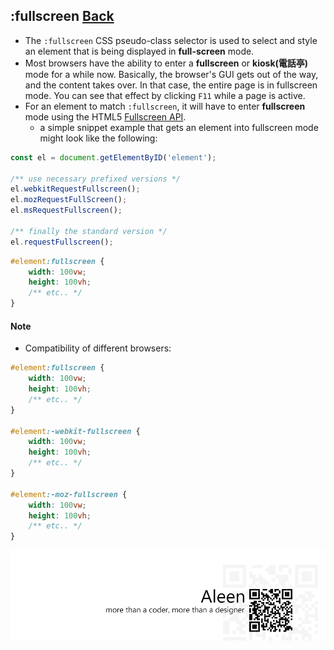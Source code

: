 ## :fullscreen [**Back**](./../pseudoClass.md)

- The `:fullscreen` CSS pseudo-class selector is used to select and style an element that is being displayed in **full-screen** mode.
- Most browsers have the ability to enter a **fullscreen** or **kiosk(電話亭)** mode for a while now. Basically, the browser's GUI gets out of the way, and the content takes over. In that case, the entire page is in fullscreen mode. You can see that effect by clicking `F11` while a page is active.
- For an element to match `:fullscreen`, it will have to enter **fullscreen** mode using the HTML5 [Fullscreen API](https://dvcs.w3.org/hg/fullscreen/raw-file/tip/Overview.html).
    - a simple snippet example that gets an element into fullscreen mode might look like the following:

```js
const el = document.getElementByID('element');

/** use necessary prefixed versions */
el.webkitRequestFullscreen();
el.mozRequestFullScreen();
el.msRequestFullscreen();

/** finally the standard version */
el.requestFullscreen();
```

```css
#element:fullscreen {
    width: 100vw;
    height: 100vh;
    /** etc.. */
}
```

#### Note

- Compatibility of different browsers:

```css
#element:fullscreen {
    width: 100vw;
    height: 100vh;
    /** etc.. */
}

#element:-webkit-fullscreen {
    width: 100vw;
    height: 100vh;
    /** etc.. */
}

#element:-moz-fullscreen {
    width: 100vw;
    height: 100vh;
    /** etc.. */
}
```

<a href="http://aleen42.github.io/" target="_blank" ><img src="./../../../pic/tail.gif"></a>